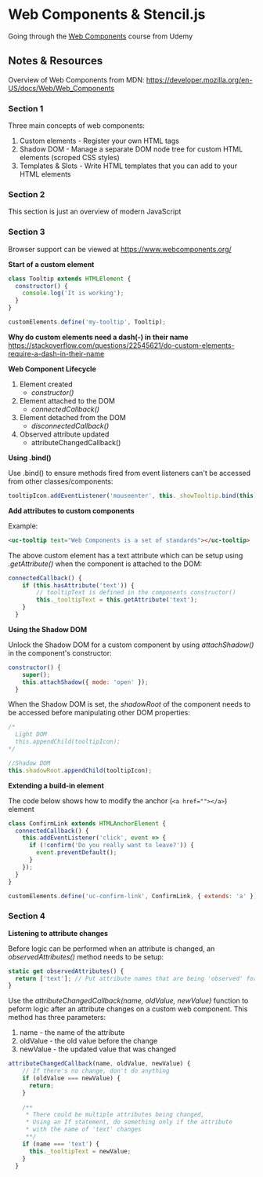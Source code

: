 # Web Components & Stencil.js

Going through the [Web Components](https://www.udemy.com/web-components-stenciljs-build-custom-html-elements/) course from Udemy

## Notes & Resources

Overview of Web Components from MDN: https://developer.mozilla.org/en-US/docs/Web/Web_Components

### Section 1

Three main concepts of web components:

1. Custom elements - Register your own HTML tags
2. Shadow DOM - Manage a separate DOM node tree for custom HTML elements (scroped CSS styles)
3. Templates & Slots - Write HTML templates that you can add to your HTML elements

### Section 2

This section is just an overview of modern JavaScript

### Section 3

Browser support can be viewed at https://www.webcomponents.org/

**Start of a custom element**   
```javascript
class Tooltip extends HTMLElement {
  constructor() {
    console.log('It is working');
  }  
}

customElements.define('my-tooltip', Tooltip);
```

**Why do custom elements need a dash(-) in their name**   
https://stackoverflow.com/questions/22545621/do-custom-elements-require-a-dash-in-their-name


**Web Component Lifecycle**  
1. Element created
    * *constructor()*
2. Element attached to the DOM
    * *connectedCallback()*
3. Element detached from the DOM
    * *disconnectedCallback()*
4. Observed attribute updated
    * attributeChangedCallback()

**Using .bind()**

Use .bind() to ensure methods fired from event listeners can't be accessed from other classes/components:

```javascript
tooltipIcon.addEventListener('mouseenter', this._showTooltip.bind(this));
```

**Add attributes to custom components**

Example:
```html
<uc-tooltip text="Web Components is a set of standards"></uc-tooltip>
```

The above custom element has a text attribute which can be setup using *.getAttribute()* when the component is attached to the DOM:

```javascript
connectedCallback() {
    if (this.hasAttribute('text')) {
        // tooltipText is defined in the components constructor()
        this._tooltipText = this.getAttribute('text');
    }
  }
```

**Using the Shadow DOM**        

Unlock the Shadow DOM for a custom component by using *attachShadow()* in the component's constructor:

```javascript
constructor() {
    super();
    this.attachShadow({ mode: 'open' });
  }
```

When the Shadow DOM is set, the *shadowRoot* of the component needs to be accessed before manipulating other DOM properties:

```javascript
/*
  Light DOM
  this.appendChild(tooltipIcon);
*/

//Shadow DOM
this.shadowRoot.appendChild(tooltipIcon);
```

**Extending a build-in element**        

The code below shows how to modify the anchor (```<a href=""></a>```) element

```javascript
class ConfirmLink extends HTMLAnchorElement {
  connectedCallback() {
    this.addEventListener('click', event => {
      if (!confirm('Do you really want to leave?')) {
        event.preventDefault();
      }
    });
  }
}

customElements.define('uc-confirm-link', ConfirmLink, { extends: 'a' });
```

### Section 4

**Listening to attribute changes**  

Before logic can be performed when an attribute is changed, an *observedAttributes()* method needs to be setup:

```javascript
static get observedAttributes() {
  return ['text']; // Put attribute names that are being 'observed' for changes here
}
```

Use the *attributeChangedCallback(name, oldValue, newValue)* function to peform logic after an attribute changes on a custom web component.  This method has three parameters:

  1. name - the name of the attribute
  2. oldValue - the old value before the change
  3. newValue - the updated value that was changed

```javascript
attributeChangedCallback(name, oldValue, newValue) {
    // If there's no change, don't do anything
    if (oldValue === newValue) {
      return;
    }
    
    /**
     * There could be multiple attributes being changed,
     * Using an If statement, do something only if the attribute
     * with the name of 'text' changes
     **/
    if (name === 'text') {
      this._tooltipText = newValue;
    }
  }
```
